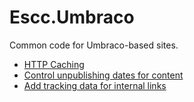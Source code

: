 Escc.Umbraco
=============

Common code for Umbraco-based sites.

* [HTTP Caching](HttpCaching.md)
* [Control unpublishing dates for content](UnpublishOverrides.md)
* [Add tracking data for internal links](LinkTracking.md)
